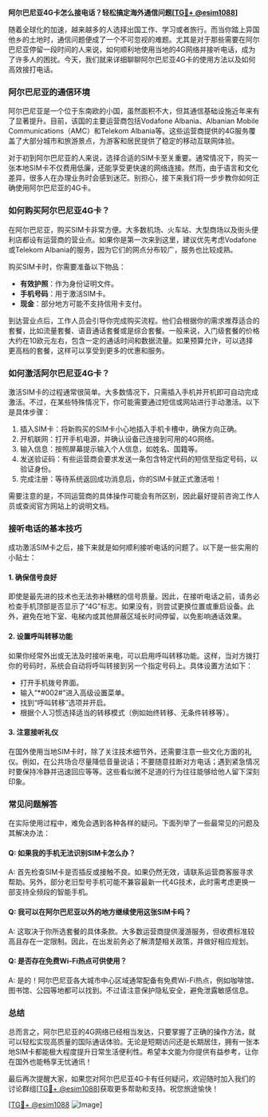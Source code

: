 **阿尔巴尼亚4G卡怎么接电话？轻松搞定海外通信问题[[TG💪+ @esim1088](https://t.me/s/esim1088)]**

随着全球化的加速，越来越多的人选择出国工作、学习或者旅行。而当你踏上异国他乡的土地时，通信问题便成了一个不可忽视的难题。尤其是对于那些需要在阿尔巴尼亚停留一段时间的人来说，如何顺利地使用当地的4G网络并接听电话，成为了许多人的困扰。今天，我们就来详细聊聊阿尔巴尼亚4G卡的使用方法以及如何高效接打电话。

### 阿尔巴尼亚的通信环境

阿尔巴尼亚是一个位于东南欧的小国，虽然面积不大，但其通信基础设施近年来有了显著提升。目前，该国的主要运营商包括Vodafone Albania、Albanian Mobile Communications（AMC）和Telekom Albania等。这些运营商提供的4G服务覆盖了大部分城市和旅游景点，为游客和居民提供了稳定的移动互联网体验。

对于初到阿尔巴尼亚的人来说，选择合适的SIM卡至关重要。通常情况下，购买一张本地SIM卡不仅费用低廉，还能享受更快速的网络连接。然而，由于语言和文化差异，很多人在办理业务时会感到迷茫。别担心，接下来我们将一步步教你如何正确使用阿尔巴尼亚的4G卡。

### 如何购买阿尔巴尼亚4G卡？

在阿尔巴尼亚，购买SIM卡非常方便。大多数机场、火车站、大型商场以及街头便利店都设有运营商的营业点。如果你是第一次来到这里，建议优先考虑Vodafone或Telekom Albania的服务，因为它们的网点分布较广，服务也比较成熟。

购买SIM卡时，你需要准备以下物品：
- **有效护照**：作为身份证明文件。
- **手机号码**：用于激活SIM卡。
- **现金**：部分地方可能不支持信用卡支付。

到达营业点后，工作人员会引导你完成购买流程。他们会根据你的需求推荐适合的套餐，比如流量套餐、语音通话套餐或是综合套餐。一般来说，入门级套餐的价格大约在10欧元左右，包含一定的通话时间和数据流量。如果预算允许，可以选择更高档的套餐，这样可以享受到更多的优惠和服务。

### 如何激活阿尔巴尼亚4G卡？

激活SIM卡的过程通常很简单。大多数情况下，只需插入手机并开机即可自动完成激活。不过，在某些特殊情况下，你可能需要通过短信或网站进行手动激活。以下是具体步骤：

1. 插入SIM卡：将新购买的SIM卡小心地插入手机卡槽中，确保方向正确。
2. 开机联网：打开手机电源，并确认设备已连接到可用的4G网络。
3. 输入信息：按照屏幕提示输入个人信息，如姓名、国籍等。
4. 发送验证码：有些运营商会要求发送一条包含特定代码的短信至指定号码，以验证身份。
5. 完成注册：等待系统返回成功消息后，你的SIM卡就正式激活啦！

需要注意的是，不同运营商的具体操作可能会有所区别，因此最好提前咨询工作人员或查阅官方网站上的说明文档。

### 接听电话的基本技巧

成功激活SIM卡之后，接下来就是如何顺利接听电话的问题了。以下是一些实用的小贴士：

#### 1. 确保信号良好
即使是最先进的技术也无法弥补糟糕的信号质量。因此，在接听电话之前，请务必检查手机顶部是否显示了“4G”标志。如果没有，则尝试更换位置或重启设备。此外，避免在地下室、电梯内或其他屏蔽区域长时间停留，以免影响通话效果。

#### 2. 设置呼叫转移功能
如果你经常外出或无法及时接听来电，可以启用呼叫转移功能。这样，当对方拨打你的号码时，系统会自动将呼叫转接到另一个指定号码上。具体设置方法如下：
- 打开手机拨号界面。
- 输入“*#002#”进入高级设置菜单。
- 找到“呼叫转移”选项并开启。
- 根据个人习惯选择适当的转移模式（例如始终转移、无条件转移等）。

#### 3. 注意接听礼仪
在国外使用当地SIM卡时，除了关注技术细节外，还需要注意一些文化方面的礼仪。例如，在公共场合尽量降低音量说话；不要随意挂断对方电话；遇到紧急情况时要保持冷静并迅速回应等等。这些看似微不足道的行为往往能够给他人留下深刻印象。

### 常见问题解答

在实际使用过程中，难免会遇到各种各样的疑问。下面列举了一些最常见的问题及其解决办法：

#### Q: 如果我的手机无法识别SIM卡怎么办？
A: 首先检查SIM卡是否插反或接触不良。如果仍然无效，请联系运营商客服寻求帮助。另外，部分老旧型号手机可能不兼容最新一代4G技术，此时需考虑更换一部支持全频段的智能手机。

#### Q: 我可以在阿尔巴尼亚以外的地方继续使用这张SIM卡吗？
A: 这取决于你所选套餐的具体条款。大多数运营商提供漫游服务，但收费标准较高且存在一定限制。因此，在出发前务必了解清楚相关政策，并做好相应规划。

#### Q: 是否存在免费Wi-Fi热点可供使用？
A: 是的！阿尔巴尼亚各大城市中心区域通常配备有免费Wi-Fi热点，例如咖啡馆、图书馆、公园等地都可以找到。不过请注意保护隐私安全，避免泄露敏感信息。

### 总结

总而言之，阿尔巴尼亚的4G网络已经相当发达，只要掌握了正确的操作方法，就可以轻松实现高质量的国际通话体验。无论是短期访问还是长期居住，拥有一张本地SIM卡都能极大程度提升日常生活便利性。希望本文能为你提供有益参考，让你在国外也能畅享无忧通讯！

最后再次提醒大家，如果您对阿尔巴尼亚4G卡有任何疑问，欢迎随时加入我们的讨论群组[[TG💪+ @esim1088](https://t.me/s/esim1088)]获取更多帮助和支持。祝您旅途愉快！

[[TG💪+ @esim1088](https://t.me/s/esim1088) ![Image](https://i.postimg.cc/4NQfJmqS/Snipaste-2025-05-13-00-14-12.png)]
